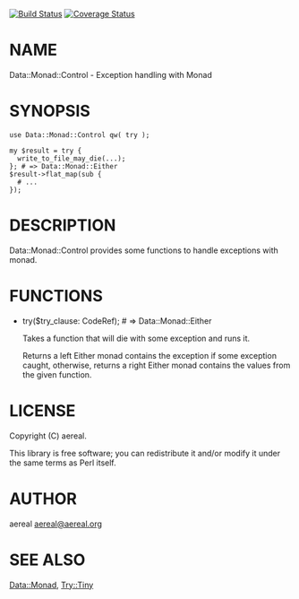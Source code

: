 [![Build Status](https://travis-ci.org/aereal/Data-Monad-Control.svg?branch=master)](https://travis-ci.org/aereal/Data-Monad-Control) [![Coverage Status](https://img.shields.io/coveralls/aereal/Data-Monad-Control/master.svg?style=flat)](https://coveralls.io/r/aereal/Data-Monad-Control?branch=master)
# NAME

Data::Monad::Control - Exception handling with Monad

# SYNOPSIS

    use Data::Monad::Control qw( try );

    my $result = try {
      write_to_file_may_die(...);
    }; # => Data::Monad::Either
    $result->flat_map(sub {
      # ...
    });

# DESCRIPTION

Data::Monad::Control provides some functions to handle exceptions with monad.

# FUNCTIONS

- try($try\_clause: CodeRef); # => Data::Monad::Either

    Takes a function that will die with some exception and runs it.

    Returns a left Either monad contains the exception if some exception caught, otherwise, returns a right Either monad contains the values from the given function.

# LICENSE

Copyright (C) aereal.

This library is free software; you can redistribute it and/or modify
it under the same terms as Perl itself.

# AUTHOR

aereal <aereal@aereal.org>

# SEE ALSO

[Data::Monad](https://metacpan.org/pod/Data::Monad), [Try::Tiny](https://metacpan.org/pod/Try::Tiny)
